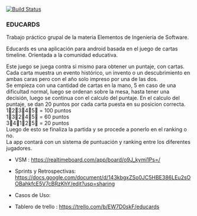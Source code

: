 [![Build Status](https://travis-ci.org/Jenami/educards-android-app.svg?branch=develop)](https://travis-ci.org/Jenami/educards-android-app)

### EDUCARDS

Trabajo práctico grupal de la materia Elementos de Ingeniería de Software.

Educards es una aplicación para android basada en el juego de cartas timeline. Orientada a la comunidad educativa.

Este juego se juega contra si mismo para obtener un puntaje, con cartas.  
Cada carta muestra un evento histórico, un invento o un descubrimiento en ambas caras pero con el año solo impreso por una de las dos.  
Se empieza con una cantidad de cartas en la mano, 5 en caso de una dificultad normal, luego se ordenan sobre la mesa, hasta tener una decisión, luego se continua con el calculo del puntaje.
En el calculo del puntaje, se dan 20 puntos por cada carta puesta en su posicion correcta.  
1⃣2⃣3⃣4⃣5⃣ = 100 puntos  
1⃣3⃣2⃣4⃣5⃣ = 60 puntos  
3⃣4⃣1⃣2⃣5⃣ = 20 puntos  
Luego de esto se finaliza la partida y se procede a ponerlo en el ranking o no.  
La app contará con un sistema de puntuación y ranking entre los diferentes jugadores.

- VSM : https://realtimeboard.com/app/board/o9J_kymi1Ps=/

- Sprints y Retrospectivas: https://docs.google.com/document/d/143kbgxZSo0JC5HBE386LEu2sOOBahkfcE5V7cBRzKhY/edit?usp=sharing

- Casos de Uso: 

- Tablero de trello : https://trello.com/b/EW7D0skF/educards
